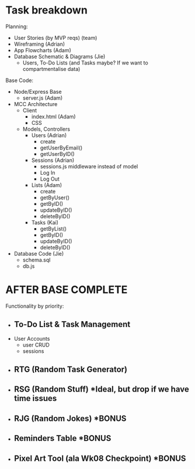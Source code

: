 # Task breakdown
Planning:
 - User Stories (by MVP reqs) (team)
 - Wireframing (Adrian)
 - App Flowcharts (Adam)
 - Database Schematic & Diagrams (Jie)
   - Users, To-Do Lists (and Tasks maybe? If we want to compartmentalise data)

Base Code:
 - Node/Express Base
   - server.js (Adam)
 - MCC Architecture
   - Client
     - index.html (Adam)
     - CSS
   - Models, Controllers
     - Users (Adrian)
       - create
       - getUserByEmail()
       - getUserByID()
     - Sessions (Adrian)
       - sessions.js middleware instead of model
       - Log In
       - Log Out
     - Lists (Adam)
       - create
       - getByUser()
       - getByID()
       - updateByID()
       - deleteByID()
     - Tasks (Kai)
       - getByList()
       - getByID()
       - updateByID()
       - deleteByID()
 - Database Code (Jie)
   - schema.sql
   - db.js

# AFTER BASE COMPLETE
Functionality by priority:
 - To-Do List & Task Management
   - 
 - User Accounts
   - user CRUD
   - sessions
 - RTG (Random Task Generator)
   - 
 - RSG (Random Stuff) *Ideal, but drop if we have time issues
   - 
 - RJG (Random Jokes) *BONUS
   - 
 - Reminders Table *BONUS
   - 
 - Pixel Art Tool (ala Wk08 Checkpoint) *BONUS
   - 